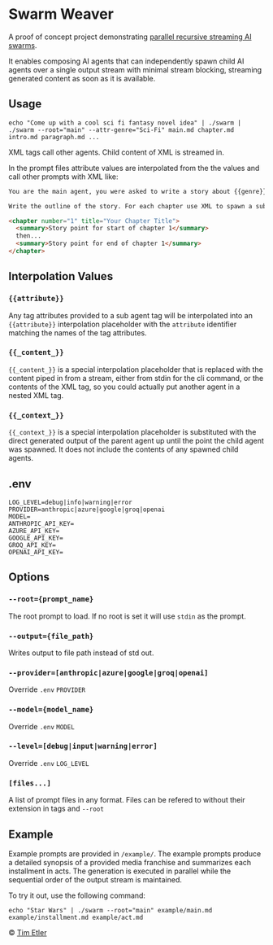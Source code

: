 # Swarm Weaver

A proof of concept project demonstrating [parallel recursive streaming AI swarms](https://www.timetler.com/2025/08/23/parallel-recursive-streaming-ai-swarms/).

It enables composing AI agents that can independently spawn child AI agents over a single output stream with minimal stream blocking, streaming generated content as soon as it is available.

## Usage

`echo "Come up with a cool sci fi fantasy novel idea" | ./swarm | ./swarm --root="main" --attr-genre="Sci-Fi" main.md chapter.md intro.md paragraph.md ...`

XML tags call other agents. Child content of XML is streamed in.

In the prompt files attribute values are interpolated from the  the values and call other prompts with XML like:

```markdown
You are the main agent, you were asked to write a story about {{genre}} and the user asked for {{_content_}}

Write the outline of the story. For each chapter use XML to spawn a sub agent to write that chapter with an outline you give it:

<chapter number="1" title="Your Chapter Title">
  <summary>Story point for start of chapter 1</summary>
  then...
  <summary>Story point for end of chapter 1</summary>
</chapter>
```

## Interpolation Values

### `{{attribute}}`

Any tag attributes provided to a sub agent tag will be interpolated into an `{{attribute}}` interpolation placeholder with the `attribute` identifier matching the names of the tag attributes.

### `{{_content_}}`

`{{_content_}}` is a special interpolation placeholder that is replaced with the content piped in from a stream, either from stdin for the cli command, or the contents of the XML tag, so you could actually put another agent in a nested XML tag.

### `{{_context_}}`

`{{_context_}}` is a special interpolation placeholder is substituted with the direct generated output of the parent agent up until the point the child agent was spawned. It does not include the contents of any spawned child agents.

## .env

```env
LOG_LEVEL=debug|info|warning|error
PROVIDER=anthropic|azure|google|groq|openai
MODEL=
ANTHROPIC_API_KEY=
AZURE_API_KEY=
GOOGLE_API_KEY=
GROQ_API_KEY=
OPENAI_API_KEY=
```

## Options

### `--root={prompt_name}`

The root prompt to load. If no root is set it will use `stdin` as the prompt.

### `--output={file_path}`

Writes output to file path instead of std out.

### `--provider=[anthropic|azure|google|groq|openai]`

Override `.env` `PROVIDER`

### `--model={model_name}`

Override `.env` `MODEL`

### `--level=[debug|input|warning|error]`

Override `.env` `LOG_LEVEL`

### `[files...]`

A list of prompt files in any format. Files can be refered to without their extension in tags and `--root`

## Example

Example prompts are provided in `/example/`. The example prompts produce a detailed synopsis of a provided media franchise and summarizes each installment in acts. The generation is executed in parallel while the sequential order of the output stream is maintained.

To try it out, use the following command:

```
echo "Star Wars" | ./swarm --root="main" example/main.md example/installment.md example/act.md
```

© [Tim Etler][author]

[author]: https://github.com/etler
